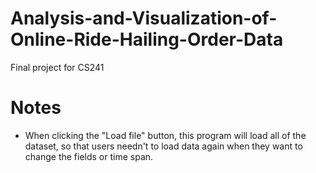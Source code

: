 # Analysis-and-Visualization-of-Online-Ride-Hailing-Order-Data
Final project for CS241

# Notes

* When clicking the "Load file" button, this program will load all of the dataset, so that users needn't to load data again when they want to change the fields or time span.